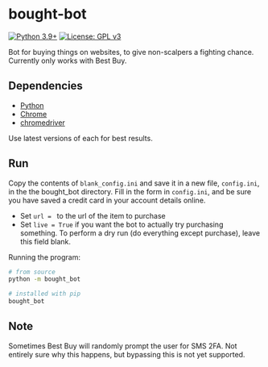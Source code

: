 # bought-bot
[![Python 3.9+](https://upload.wikimedia.org/wikipedia/commons/4/4f/Blue_Python_3.9%2B_Shield_Badge.svg)](https://www.python.org)
[![License: GPL v3](https://upload.wikimedia.org/wikipedia/commons/8/86/GPL_v3_Blue_Badge.svg)](https://www.gnu.org/licenses/gpl-3.0.en.html)

Bot for buying things on websites, to give non-scalpers a fighting chance.  Currently only works with Best Buy.

## Dependencies
* [Python](https://www.python.org)
* [Chrome](https://www.google.com/chrome/)
* [chromedriver](https://chromedriver.chromium.org)

Use latest versions of each for best results.

## Run
Copy the contents of `blank_config.ini` and save it in a new file, `config.ini`,  in the the bought_bot directory.  Fill in the form in `config.ini`, and be sure you have saved a credit card in your account details online.

* Set `url = ` to the url of the item to purchase
* Set `live = True` if you want the bot to actually try purchasing something.  To perform a dry run (do everything except purchase), leave this field blank.

Running the program:
```bash
# from source
python -m bought_bot

# installed with pip
bought_bot
```

## Note
Sometimes Best Buy will randomly prompt the user for SMS 2FA.  Not entirely sure why this happens, but bypassing this is not yet supported.